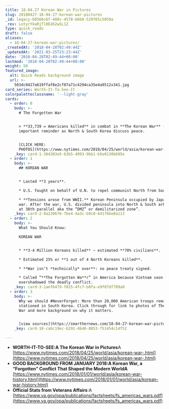 ```yaml
---
title: 18.04.27 Korean War in Pictures
slug: 20180427-18-04-27-korean-war-pictures
_id: legacy-b0566c6f-480c-4578-b6b8-529f65c5059a
_rev: LotyrYkaRjTl0E452wSL1Z
type: quick_reads
draft: false
aliases:
  - 18-04-27-korean-war-pictures/
_createdAt: '2018-04-28T02:49:44Z'
_updatedAt: '2021-03-25T23:23:44Z'
date: '2018-04-28T02:49:44+00:00'
lastmod: '2018-04-28T02:49:44+00:00'
weight: 50
featured_image:
  alt: Quick Reads background image
  url: >-
    503dc0427a619ffaf8e2cf07a71c4294ca35e4a9512x341.jpg
card_series: Worth-It-To-See-It
colorpaletteclassname: '--light-gray'
cards:
  - order: 0
    body: >-
      # The Forgotten War


      > **33,739 = Americans killed** in combat in **The Korean War** -A an
      important reminder as North & South Korea discuss peace.


      [CLICK HERE:
      PHOTOS](https://www.nytimes.com/2018/04/25/world/asia/korean-war-.html)
    _key: card-1-364303e5-63b5-4993-9bb1-b5e0130b695e
  - order: 1
    body: >-
      ## KOREAN WAR


      * Lasted **3 years**.

      * U.S. fought on behalf of U.N. to repel communist North from South.

      * **Tensions arose from WWII.** Korean Peninsula occupied by Japan during
      war. After the war, U.S. divided peninsula into North & South arbitrarily
      at 38th parallel aka the “DMZ” or demilitarized zone”.
    _key: card-2-9a220676-7be4-4a3c-b9c0-64176be8a113
  - order: 2
    body: >-
      What You Should Know:  

      KOREAN WAR


      * **3-4 Million Koreans killed** ~ estimated **70% civilians**.

      * Estimated 25% or **1 out of 4 North Koreans killed**.

      * **War isn’t *technically* over**: no peace treaty signed.

      * Called “**The Forgotten Wa**r” in America because Vietnam soon
      overshadowed the deadly conflict.
    _key: card-3-1aef6479-f825-4fc7-b0fa-e9f87df709a0
  - order: 3
    body: >-
      Why we should #NeverForget: More than 20,000 American troops remain
      stationed in South Korea. Click through for link to photos of The Korean
      War and more background on why it matters.


      [view sources](https://smarthernews.com/18-04-27-korean-war-pictures/)
    _key: card-10-cabc19ec-b291-4b46-8853-f51454c14f52

---
```

* **WORTH-IT-TO-SEE:A The Korean War in Pictures**A [https://www.nytimes.com/2018/04/25/world/asia/korean-war-.html](https://www.nytimes.com/2018/04/25/world/asia/korean-war-.html)
* **GOOD BACKGROUND FROM JANUARY 2018:A Korean War, a “Forgotten” Conflict That Shaped the Modern WorldA** [https://www.nytimes.com/2018/01/01/world/asia/korean-war-history.html](https://www.nytimes.com/2018/01/01/world/asia/korean-war-history.html)
* **Official Stats from Veterans Affairs**:A [https://www.va.gov/opa/publications/factsheets/fs_americas_wars.pdf](https://www.va.gov/opa/publications/factsheets/fs_americas_wars.pdf)